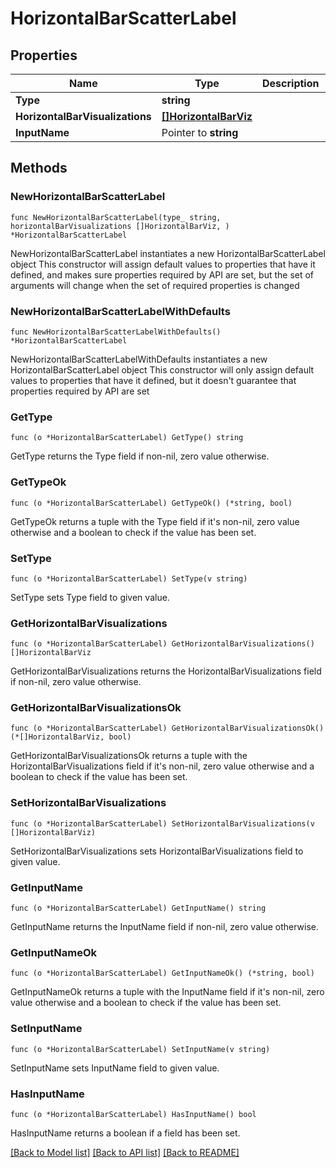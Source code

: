 # HorizontalBarScatterLabel

## Properties

Name | Type | Description | Notes
------------ | ------------- | ------------- | -------------
**Type** | **string** |  | 
**HorizontalBarVisualizations** | [**[]HorizontalBarViz**](HorizontalBarViz.md) |  | 
**InputName** | Pointer to **string** |  | [optional] 

## Methods

### NewHorizontalBarScatterLabel

`func NewHorizontalBarScatterLabel(type_ string, horizontalBarVisualizations []HorizontalBarViz, ) *HorizontalBarScatterLabel`

NewHorizontalBarScatterLabel instantiates a new HorizontalBarScatterLabel object
This constructor will assign default values to properties that have it defined,
and makes sure properties required by API are set, but the set of arguments
will change when the set of required properties is changed

### NewHorizontalBarScatterLabelWithDefaults

`func NewHorizontalBarScatterLabelWithDefaults() *HorizontalBarScatterLabel`

NewHorizontalBarScatterLabelWithDefaults instantiates a new HorizontalBarScatterLabel object
This constructor will only assign default values to properties that have it defined,
but it doesn't guarantee that properties required by API are set

### GetType

`func (o *HorizontalBarScatterLabel) GetType() string`

GetType returns the Type field if non-nil, zero value otherwise.

### GetTypeOk

`func (o *HorizontalBarScatterLabel) GetTypeOk() (*string, bool)`

GetTypeOk returns a tuple with the Type field if it's non-nil, zero value otherwise
and a boolean to check if the value has been set.

### SetType

`func (o *HorizontalBarScatterLabel) SetType(v string)`

SetType sets Type field to given value.


### GetHorizontalBarVisualizations

`func (o *HorizontalBarScatterLabel) GetHorizontalBarVisualizations() []HorizontalBarViz`

GetHorizontalBarVisualizations returns the HorizontalBarVisualizations field if non-nil, zero value otherwise.

### GetHorizontalBarVisualizationsOk

`func (o *HorizontalBarScatterLabel) GetHorizontalBarVisualizationsOk() (*[]HorizontalBarViz, bool)`

GetHorizontalBarVisualizationsOk returns a tuple with the HorizontalBarVisualizations field if it's non-nil, zero value otherwise
and a boolean to check if the value has been set.

### SetHorizontalBarVisualizations

`func (o *HorizontalBarScatterLabel) SetHorizontalBarVisualizations(v []HorizontalBarViz)`

SetHorizontalBarVisualizations sets HorizontalBarVisualizations field to given value.


### GetInputName

`func (o *HorizontalBarScatterLabel) GetInputName() string`

GetInputName returns the InputName field if non-nil, zero value otherwise.

### GetInputNameOk

`func (o *HorizontalBarScatterLabel) GetInputNameOk() (*string, bool)`

GetInputNameOk returns a tuple with the InputName field if it's non-nil, zero value otherwise
and a boolean to check if the value has been set.

### SetInputName

`func (o *HorizontalBarScatterLabel) SetInputName(v string)`

SetInputName sets InputName field to given value.

### HasInputName

`func (o *HorizontalBarScatterLabel) HasInputName() bool`

HasInputName returns a boolean if a field has been set.


[[Back to Model list]](../README.md#documentation-for-models) [[Back to API list]](../README.md#documentation-for-api-endpoints) [[Back to README]](../README.md)


